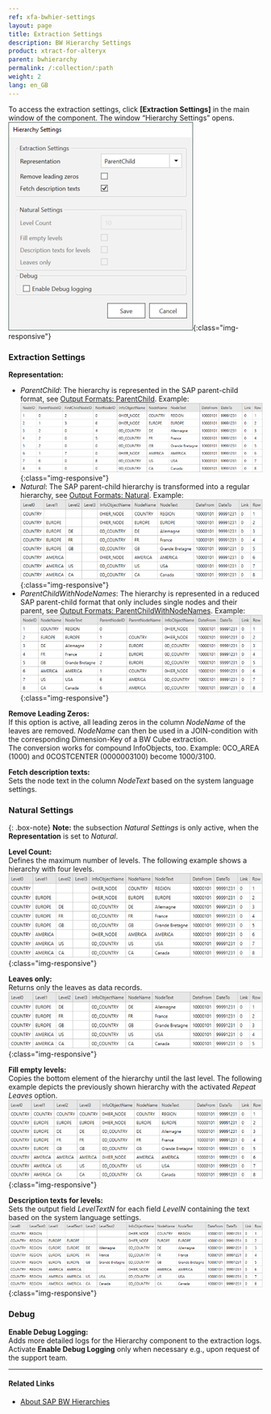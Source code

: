 ```yaml
---
ref: xfa-bwhier-settings
layout: page
title: Extraction Settings
description: BW Hierarchy Settings
product: xtract-for-alteryx
parent: bwhierarchy
permalink: /:collection/:path
weight: 2
lang: en_GB
---
```


To access the extraction settings, click **[Extraction Settings]** in the main window of the component. The window “Hierarchy Settings” opens.<br>
![Hierarchies-Settings](/img/content/extractors.bwhier/Hierarchy-settings.png){:class="img-responsive"}

### Extraction Settings
**Representation:** 
- *ParentChild*: The hierarchy is represented in the SAP parent-child format, see [Output Formats: ParentChild](./table-output#parentchild-format). Example:<br>
![Hierarchies-Parent-Child](/img/content/extractors.bwhier/Hierarchy-Table-Output-Result.png){:class="img-responsive"}
- *Natural*: The SAP parent-child hierarchy is transformed into a regular hierarchy, see [Output Formats: Natural](./table-output#natural-format). Example:<br>
![Hierarchy-Parent-Child-Natural](/img/content/extractors.bwhier/Hierarchy-Parent-Child-Natural.png){:class="img-responsive"}
- *ParentChildWithNodeNames*: The hierarchy is represented in a reduced SAP parent-child format that only includes single nodes and their parent, see [Output Formats: ParentChildWithNodeNames](./table-output#parentchildwithnodenames-format). Example:<br>
![Hierarchy-Parent-Child-With-Node-Names](/img/content/extractors.bwhier/Hierarchy-ParentChildWithNodes.png){:class="img-responsive"}

**Remove Leading Zeros:**<br>
If this option is active, all leading zeros in the column *NodeName* of the leaves are removed.
*NodeName* can then be used in a JOIN-condition with the corresponding Dimension-Key of a BW Cube extraction.<br>
The conversion works for compound InfoObjects, too. 
Example: 0CO_AREA (1000) and 0COSTCENTER (0000003100) become 1000/3100.

**Fetch description texts:**<br>
Sets the node text in the column *NodeText* based on the system language settings. 

### Natural Settings

{: .box-note}
**Note:** the subsection *Natural Settings* is only active, when the **Representation** is set to *Natural*.

**Level Count:** <br>
Defines the maximum number of levels. The following example shows a hierarchy with four levels. <br>
![Hierarchy-Parent-Child-Natural](/img/content/extractors.bwhier/Hierarchy-Parent-Child-Natural.png){:class="img-responsive"}

**Leaves only:**<br>
Returns only the leaves as data records.<br>
![Hierarchy-Leaves-Only](/img/content/extractors.bwhier/Hierarchy-leaves-only.png){:class="img-responsive"}

**Fill empty levels:**  <br>
Copies the bottom element of the hierarchy until the last level.
The following example depicts the previously shown hierarchy with the activated *Repeat Leaves* option.<br>
![Hierarchy-Parent-Child-Repeat](/img/content/extractors.bwhier/Hierarchy-Parent-Child-Repeat.png){:class="img-responsive"}

**Description texts for levels:**<br>
Sets the output field *LevelTextN* for each field *LevelN* containing the text based on the system language settings.<br>
![Hierarchy-Description-Texts](/img/content/Hierarchy-description-texts.png){:class="img-responsive"}

### Debug

**Enable Debug Logging:**<br>
Adds more detailed logs for the Hierarchy component to the extraction logs. Activate **Enable Debug Logging** only when necessary e.g., upon request of the support team.

*****
#### Related Links
- [About SAP BW Hierarchies](https://help.sap.com/saphelp_scm41/helpdata/en/90/fd36709c6411d5b4000050dadfb23f/content.htm?no_cache=true)
